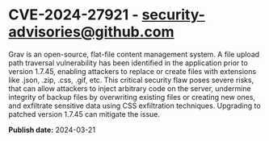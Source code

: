 # CVE-2024-27921 - security-advisories@github.com

Grav is an open-source, flat-file content management system. A file upload path traversal vulnerability has been identified in the application prior to version 1.7.45, enabling attackers to replace or create files with extensions like .json, .zip, .css, .gif, etc. This critical security flaw poses severe risks, that can allow attackers to inject arbitrary code on the server, undermine integrity of backup files by overwriting existing files or creating new ones, and exfiltrate sensitive data using CSS exfiltration techniques. Upgrading to patched version 1.7.45 can mitigate the issue.

**Publish date:** 2024-03-21
